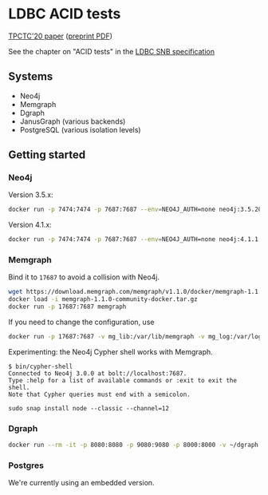 # LDBC ACID tests

[TPCTC'20 paper](https://link.springer.com/chapter/10.1007/978-3-030-84924-5_1) ([preprint PDF](http://mit.bme.hu/~szarnyas/ldbc/ldbc-acid-tpctc2020-camera-ready.pdf))

See the chapter on "ACID tests" in the [LDBC SNB specification](https://ldbc.github.io/ldbc_snb_docs/ldbc-snb-specification.pdf)

## Systems

* Neo4j
* Memgraph
* Dgraph
* JanusGraph (various backends)
* PostgreSQL (various isolation levels)

## Getting started

### Neo4j

Version 3.5.x:
```bash
docker run -p 7474:7474 -p 7687:7687 --env=NEO4J_AUTH=none neo4j:3.5.20
```

Version 4.1.x:
```bash
docker run -p 7474:7474 -p 7687:7687 --env=NEO4J_AUTH=none neo4j:4.1.1
```

### Memgraph

Bind it to `17687` to avoid a collision with Neo4j.

```bash
wget https://download.memgraph.com/memgraph/v1.1.0/docker/memgraph-1.1.0-community-docker.tar.gz
docker load -i memgraph-1.1.0-community-docker.tar.gz
docker run -p 17687:7687 memgraph
```

If you need to change the configuration, use
```bash
docker run -p 17687:7687 -v mg_lib:/var/lib/memgraph -v mg_log:/var/log/memgraph -v mg_etc:/etc/memgraph memgraph
```

Experimenting: the Neo4j Cypher shell works with Memgraph.

```console
$ bin/cypher-shell 
Connected to Neo4j 3.0.0 at bolt://localhost:7687.
Type :help for a list of available commands or :exit to exit the shell.
Note that Cypher queries must end with a semicolon.
```

```
sudo snap install node --classic --channel=12
```

### Dgraph

```bash
docker run --rm -it -p 8080:8080 -p 9080:9080 -p 8000:8000 -v ~/dgraph:/dgraph dgraph/standalone:v20.07.0
```

### Postgres

We're currently using an embedded version.
